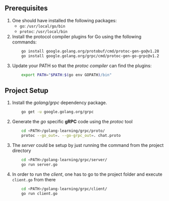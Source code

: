 ## Prerequisites
1.  One should have installed the following packages:
    -   `go`: `/usr/local/go/bin`
    -   `protoc`: `/usr/local/bin`
2.  Install the protocol compiler plugins for Go using the following commands:
    ```bash
        go install google.golang.org/protobuf/cmd/protoc-gen-go@v1.28
        go install google.golang.org/grpc/cmd/protoc-gen-go-grpc@v1.2
    ```
3.  Update your PATH so that the _protoc compiler_ can find the plugins:
    ```bash
        export PATH="$PATH:$(go env GOPATH)/bin"
    ```

## Project Setup
1.  Install the _golang/grpc_ dependency package.
    ```bash
        go get -u google.golang.org/grpc
    ```
2.  Generate the _go_ specific **gRPC** code using the _protoc_ tool
    ```bash
        cd <PATH>/golang-learning/grpc/proto/
        protoc --go_out=. --go-grpc_out=. chat.proto
    ```
3.  The _server_ could be setup by just running the command from the project directory
    ```bash
        cd <PATH>/golang-learning/grpc/server/
        go run server.go
    ```
4.  In order to run the _client_, one has to go to the project folder and execute `client.go` from there
    ```bash
        cd <PATH>/golang-learning/grpc/client/
        go run client.go
    ```

